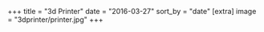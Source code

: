 +++
title = "3d Printer"
date = "2016-03-27"
sort_by = "date"
[extra]
    image = "3dprinter/printer.jpg"
+++
